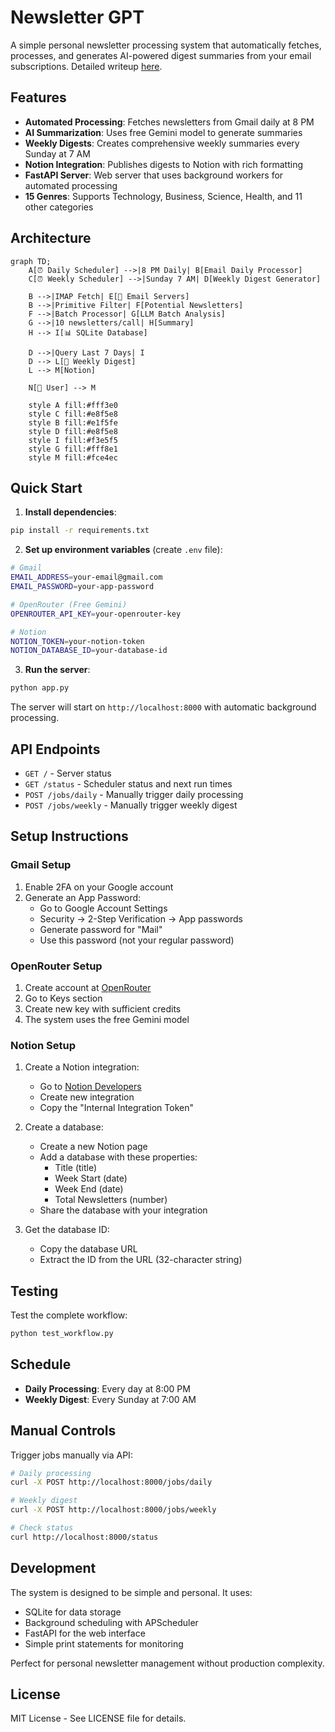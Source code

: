 # Newsletter GPT

A simple personal newsletter processing system that automatically fetches, processes, and generates AI-powered digest summaries from your email subscriptions. Detailed writeup [here](https://medium.com/@samarthzalte905/building-newslettergpt-no-more-newsletter-overload-25c0a3d48827).

## Features

- **Automated Processing**: Fetches newsletters from Gmail daily at 8 PM
- **AI Summarization**: Uses free Gemini model to generate summaries 
- **Weekly Digests**: Creates comprehensive weekly summaries every Sunday at 7 AM
- **Notion Integration**: Publishes digests to Notion with rich formatting
- **FastAPI Server**: Web server that uses background workers for automated processing
- **15 Genres**: Supports Technology, Business, Science, Health, and 11 other categories

## Architecture
```mermaid
graph TD;
    A[⏰ Daily Scheduler] -->|8 PM Daily| B[Email Daily Processor]
    C[⏰ Weekly Scheduler] -->|Sunday 7 AM| D[Weekly Digest Generator]
    
    B -->|IMAP Fetch| E[📧 Email Servers]
    B -->|Primitive Filter| F[Potential Newsletters]
    F -->|Batch Processor| G[LLM Batch Analysis]
    G -->|10 newsletters/call| H[Summary]
    H --> I[📊 SQLite Database]
    
    D -->|Query Last 7 Days| I
    D --> L[📄 Weekly Digest]
    L --> M[Notion]
    
    N[👤 User] --> M
    
    style A fill:#fff3e0
    style C fill:#e8f5e8
    style B fill:#e1f5fe
    style D fill:#e8f5e8
    style I fill:#f3e5f5
    style G fill:#fff8e1
    style M fill:#fce4ec
```

## Quick Start

1. **Install dependencies**:
```bash
pip install -r requirements.txt
```

2. **Set up environment variables** (create `.env` file):
```bash
# Gmail
EMAIL_ADDRESS=your-email@gmail.com
EMAIL_PASSWORD=your-app-password

# OpenRouter (Free Gemini)
OPENROUTER_API_KEY=your-openrouter-key

# Notion
NOTION_TOKEN=your-notion-token
NOTION_DATABASE_ID=your-database-id
```

3. **Run the server**:
```bash
python app.py
```

The server will start on `http://localhost:8000` with automatic background processing.

## API Endpoints

- `GET /` - Server status
- `GET /status` - Scheduler status and next run times
- `POST /jobs/daily` - Manually trigger daily processing
- `POST /jobs/weekly` - Manually trigger weekly digest

## Setup Instructions

### Gmail Setup

1. Enable 2FA on your Google account
2. Generate an App Password:
   - Go to Google Account Settings
   - Security → 2-Step Verification → App passwords
   - Generate password for "Mail"
   - Use this password (not your regular password)

### OpenRouter Setup

1. Create account at [OpenRouter](https://openrouter.ai/)
2. Go to Keys section
3. Create new key with sufficient credits
4. The system uses the free Gemini model

### Notion Setup

1. Create a Notion integration:
   - Go to [Notion Developers](https://www.notion.so/my-integrations)
   - Create new integration
   - Copy the "Internal Integration Token"

2. Create a database:
   - Create a new Notion page
   - Add a database with these properties:
     - Title (title)
     - Week Start (date)
     - Week End (date)
     - Total Newsletters (number)
   - Share the database with your integration

3. Get the database ID:
   - Copy the database URL
   - Extract the ID from the URL (32-character string)

## Testing

Test the complete workflow:
```bash
python test_workflow.py
```

## Schedule

- **Daily Processing**: Every day at 8:00 PM
- **Weekly Digest**: Every Sunday at 7:00 AM

## Manual Controls

Trigger jobs manually via API:
```bash
# Daily processing
curl -X POST http://localhost:8000/jobs/daily

# Weekly digest
curl -X POST http://localhost:8000/jobs/weekly

# Check status
curl http://localhost:8000/status
```

## Development

The system is designed to be simple and personal. It uses:
- SQLite for data storage
- Background scheduling with APScheduler
- FastAPI for the web interface
- Simple print statements for monitoring

Perfect for personal newsletter management without production complexity.

## License

MIT License - See LICENSE file for details.
